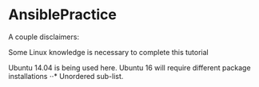 # AnsiblePractice

A couple disclaimers: 

Some Linux knowledge is necessary to complete this tutorial

Ubuntu 14.04 is being used here. Ubuntu 16 will require different package installations
⋅⋅* Unordered sub-list. 
